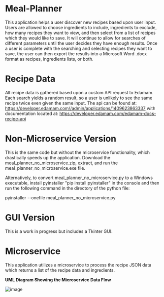 # Meal-Planner
This application helps a user discover new recipes based upon user input.  Users are allowed to choose ingredients to include, ingredients to exclude, how many recipes they want to view, and then select from a list of recipes which they would like to save.  It will continue to allow for searches of different parameters until the user decides they have enough results.  Once a user is complete with the searching and selecting recipes they want to save, the user can then export the results into a Microsoft Word .docx format as recipes, ingredients lists, or both.  

# Recipe Data
All recipe data is gathered based upon a custom API request to Edamam.  Each search yields a random result, so a user is unlikely to see the same recipe twice even given the same input.  The api can be found at: https://developer.edamam.com//admin/applications/1409623863337 with documentation located at: https://developer.edamam.com/edamam-docs-recipe-api

# Non-Microservice Version
This is the same code but without the microservice functionality, which drastically speeds up the application.  Download the meal_planner_no_microservice.zip, extract, and run the meal_planner_no_microservice.exe file.

Alternatively, to convert meal_planner_no_microservice.py to a Windows executable, install pyinstaller "pip install pyinstaller" in the console and then run the following command in the directory of the python file:

pyinstaller --onefile meal_planner_no_microservice.py

# GUI Version
This is a work in progress but includes a Tkinter GUI.

# Microservice
This application utilizes a microservice to process the recipe JSON data which returns a list of the recipe data and ingredients.  

**UML Diagram Showing the Microservice Data Flow**

![image](https://github.com/Civenge/Meal-Planner/assets/91363144/a76238e3-f01a-4aec-9a42-342907a62aa1)
